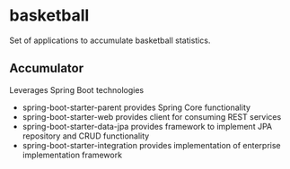 # basketball

Set of applications to accumulate basketball statistics.

## Accumulator

Leverages Spring Boot technologies
  * spring-boot-starter-parent provides Spring Core functionality
  * spring-boot-starter-web provides client for consuming REST services
  * spring-boot-starter-data-jpa provides framework to implement JPA repository and CRUD functionality
  * spring-boot-starter-integration provides implementation of enterprise implementation framework

